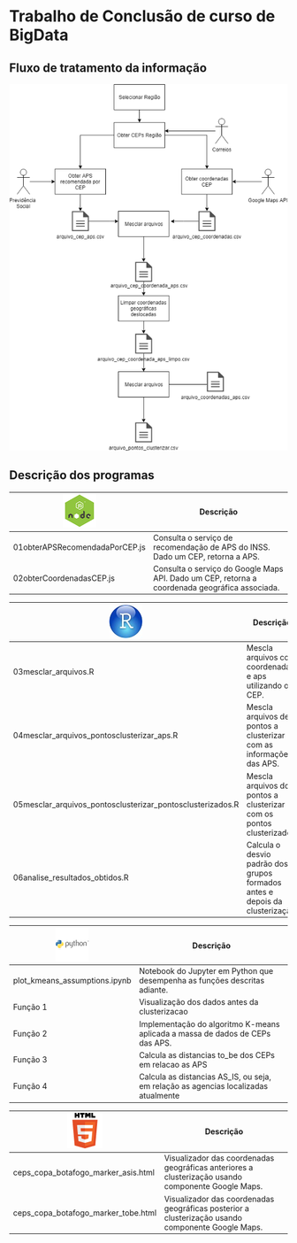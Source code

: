 # Trabalho de Conclusão de curso de BigData

## Fluxo de tratamento da informação

![Fluxo de tratamento da Informação](image/Fluxotratamentoinformacao.png "Fluxo de tratamento da Informação")

## Descrição dos programas

|![NodeJs](image/nodejs.png)|Descrição|
|--------------|-----------------|
|01obterAPSRecomendadaPorCEP.js|Consulta o serviço de recomendação de APS do INSS. Dado um CEP, retorna a APS.
|02obterCoordenadasCEP.js|Consulta o serviço do Google Maps API. Dado um CEP, retorna a coordenada geográfica associada.| 


|![NodeJs](image/R_icon.jpg)|Descrição|
|--------------|-----------------|
|03mesclar_arquivos.R|Mescla arquivos com coordenadas e aps utilizando o CEP.
|04mesclar_arquivos_pontosclusterizar_aps.R|Mescla arquivos de pontos a clusterizar com as informações das APS.|
|05mesclar_arquivos_pontosclusterizar_pontosclusterizados.R|Mescla arquivos dos pontos a clusterizar com os pontos clusterizados.|
|06analise_resultados_obtidos.R|Calcula o desvio padrão dos grupos formados antes e depois da clusterização.|

|![Python](image/phyton.png)|Descrição|
|--------------|-----------------|
|plot_kmeans_assumptions.ipynb|Notebook do Jupyter em Python que desempenha as funções descritas adiante.|
|Função 1|Visualização dos dados antes da clusterizacao| 
|Função 2|Implementação do algoritmo K-means aplicada a massa de dados de CEPs das APS.|
|Função 3|Calcula as distancias to_be dos CEPs em relacao as APS| 
|Função 4|Calcula as distancias AS_IS, ou seja, em relação as agencias localizadas atualmente| 
 
|![Html5](image/HTML_Logo.png)|Descrição|
|--------------|-----------------|
|ceps_copa_botafogo_marker_asis.html|Visualizador das coordenadas geográficas anteriores a clusterização usando componente Google Maps.|
|ceps_copa_botafogo_marker_tobe.html|Visualizador das coordenadas geográficas posterior a clusterização usando componente Google Maps.|
